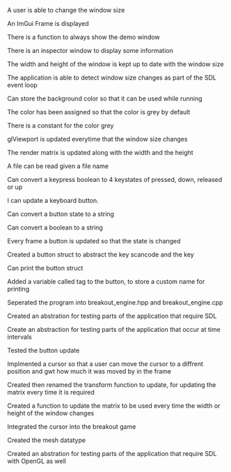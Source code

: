 A user is able to change the window size

An ImGui Frame is displayed

There is a function to always show the demo window

There is an inspector window to display some information

The width and height of the window is kept up to date with the window size

The application is able to detect window size changes as part of the SDL event loop

Can store the background color so that it can be used while running

The color has been assigned so that the color is grey by default

There is a constant for the color grey

glViewport is updated everytime that the window size changes


The render matrix is updated along with the width and the height

A file can be read given a file name

Can convert a keypress boolean to 4 keystates of pressed, down, released or up 

I can update a keyboard button.

Can convert a button state to a string

Can convert a boolean to a string

Every frame a button is updated so that the state is changed

Created a button struct to abstract the key scancode and the key

Can print the button struct

Added a variable called tag to the button, to store a custom name for printing

Seperated the program into breakout_engine.hpp and breakout_engine.cpp

Created an abstration for testing parts of the application that require SDL

Create an abstraction for testing parts of the application that occur at time intervals

Tested the button update 

Implmented a cursor so that a user can move the cursor to a diffrent position and gwt how much it was moved by in the frame

Created then renamed the transform function to update, for updating the matrix every time it is required


Created a function to update the matrix to be used every time the width or height of the window changes

Integrated the cursor into the breakout game

Created the mesh datatype

Created an abstration for testing parts of the application that require SDL with OpenGL as well